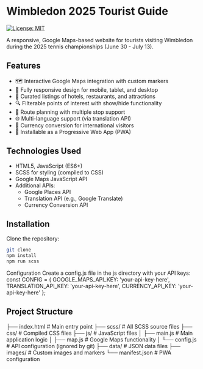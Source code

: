 # Wimbledon 2025 Tourist Guide

[![License: MIT](https://img.shields.io/badge/License-MIT-yellow.svg)](https://opensource.org/licenses/MIT)

A responsive, Google Maps-based website for tourists visiting Wimbledon during the 2025 tennis championships (June 30 - July 13).

## Features

- 🗺️ Interactive Google Maps integration with custom markers
- 📱 Fully responsive design for mobile, tablet, and desktop
- 🏨 Curated listings of hotels, restaurants, and attractions
- 🔍 Filterable points of interest with show/hide functionality
- 🚗 Route planning with multiple stop support
- 🌐 Multi-language support (via translation API)
- 💱 Currency conversion for international visitors
- 📲 Installable as a Progressive Web App (PWA)

## Technologies Used

- HTML5, JavaScript (ES6+)
- SCSS for styling (compiled to CSS)
- Google Maps JavaScript API
- Additional APIs:
  - Google Places API
  - Translation API (e.g., Google Translate)
  - Currency Conversion API

## Installation

 Clone the repository:
   ```bash
   git clone 
   npm install
   npm run scss
   ```
Configuration
Create a config.js file in the js directory with your API keys:
const CONFIG = {
  GOOGLE_MAPS_API_KEY: 'your-api-key-here',
  TRANSLATION_API_KEY: 'your-api-key-here',
  CURRENCY_API_KEY: 'your-api-key-here'
};


## Project Structure
├── index.html                # Main entry point
├── scss/                     # All SCSS source files
├── css/                      # Compiled CSS files
├── js/                       # JavaScript files
│   ├── main.js               # Main application logic
│   ├── map.js                # Google Maps functionality
│   └── config.js             # API configuration (ignored by git)
├── data/                     # JSON data files
├── images/                   # Custom images and markers
└── manifest.json             # PWA configuration
